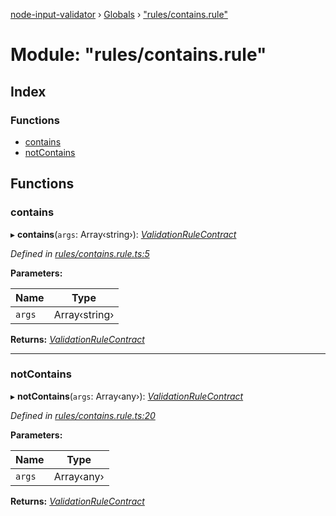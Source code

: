 [node-input-validator](../README.md) › [Globals](../globals.md) › ["rules/contains.rule"](_rules_contains_rule_.md)

# Module: "rules/contains.rule"

## Index

### Functions

* [contains](_rules_contains_rule_.md#contains)
* [notContains](_rules_contains_rule_.md#notcontains)

## Functions

###  contains

▸ **contains**(`args`: Array‹string›): *[ValidationRuleContract](../interfaces/_contracts_.validationrulecontract.md)*

*Defined in [rules/contains.rule.ts:5](https://github.com/bitnbytesio/node-input-validator/blob/952f4ba/src/rules/contains.rule.ts#L5)*

**Parameters:**

Name | Type |
------ | ------ |
`args` | Array‹string› |

**Returns:** *[ValidationRuleContract](../interfaces/_contracts_.validationrulecontract.md)*

___

###  notContains

▸ **notContains**(`args`: Array‹any›): *[ValidationRuleContract](../interfaces/_contracts_.validationrulecontract.md)*

*Defined in [rules/contains.rule.ts:20](https://github.com/bitnbytesio/node-input-validator/blob/952f4ba/src/rules/contains.rule.ts#L20)*

**Parameters:**

Name | Type |
------ | ------ |
`args` | Array‹any› |

**Returns:** *[ValidationRuleContract](../interfaces/_contracts_.validationrulecontract.md)*
